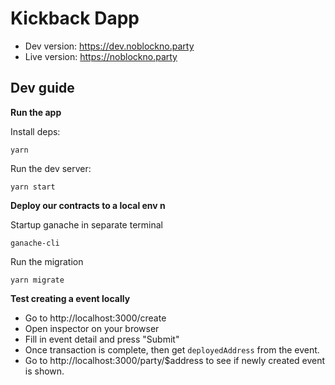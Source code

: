 # Kickback Dapp

- Dev version: https://dev.noblockno.party
- Live version: https://noblockno.party

## Dev guide


**Run the app**

Install deps:

```
yarn
```

Run the dev server:

```
yarn start
```

**Deploy our contracts to a local env n**

Startup ganache in separate terminal

```
ganache-cli
```

Run the migration

```
yarn migrate
```

**Test creating a event locally**

- Go to http://localhost:3000/create
- Open inspector on your browser
- Fill in event detail and press "Submit"
- Once transaction is complete, then get `deployedAddress` from the event.
- Go to http://localhost:3000/party/$address to see if newly created event is shown.

